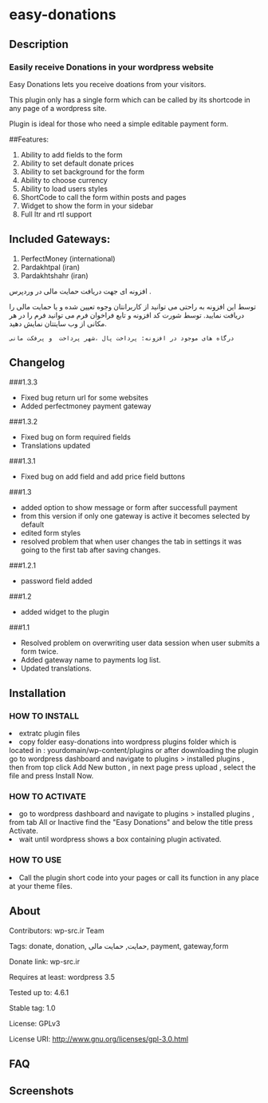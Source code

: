 # easy-donations

## Description
<h3>Easily receive Donations in your wordpress website</h3>

Easy Donations lets you receive doations from your visitors.

This plugin only has a single form which can be called by its shortcode in any page of a wordpress site.

Plugin is ideal for those who need a simple editable payment form.

##Features:

1. Ability to add fields to the form
2. Ability to set default donate prices
3. Ability to set background for the form
4. Ability to choose currency
5. Ability to load users styles
6. ShortCode to call the form within posts and pages
7. Widget to show the form in your sidebar
8. Full ltr and rtl support

## Included Gateways:

1. PerfectMoney (international)
2. Pardakhtpal (iran)
3. Pardakhtshahr (iran)


افزونه ای جهت دریافت حمایت مالی در وردپرس .

توسط این افزونه به راحتی می توانید از کاربرانتان وجوه تعیین شده و یا حمایت مالی را دریافت نمایید.
توسط شورت کد افزونه و تابع فراخوان فرم می توانید فرم را در هر مکانی از وب سایتتان نمایش دهید.

    درگاه های موجود در افزونه: پرداخت پال ،شهر پرداخت  و پرفکت مانی

## Changelog

###1.3.3
<ul>
<li>Fixed bug return url for some websites</li>
<li>Added perfectmoney payment gateway</li>
</ul>

###1.3.2
<ul>
<li>Fixed bug on form required fields</li>
<li>Translations updated</li>
</ul>

###1.3.1
<ul>
<li>Fixed bug on add field and add price field buttons</li>
</ul>

###1.3
<ul>
<li>added option to show message or form after successfull payment</li>
<li>from this version if only one gateway is active it becomes selected by default</li>
<li>edited form styles</li>
<li>resolved problem that when user changes the tab in settings it was going to the first tab after saving changes.</li>
</ul>

###1.2.1
<ul>
<li>password field added</li>
</ul>

###1.2
<ul>
<li>added widget to the plugin</li>
</ul>

###1.1
<ul>
<li>Resolved problem on overwriting user data session when user submits a form twice.</li>
<li>Added gateway name to payments log list.</li>
<li>Updated translations.</li>
</ul>

## Installation

### HOW TO INSTALL
<li>extratc plugin files</li>
<li>copy folder easy-donations into wordpress plugins folder which is located in : yourdomain/wp-content/plugins
or after downloading the plugin go to wordpress dashboard and navigate to plugins > installed plugins , then from top click Add New button , in next page press upload , select the file and press Install Now.</li>

### HOW TO ACTIVATE
<li>go to wordpress dashboard and navigate to plugins > installed plugins , from tab All or Inactive find the "Easy Donations" and below the title press Activate.</li>
<li>wait until wordpress shows a box containing plugin activated.</li>

### HOW TO USE
<li>Call the plugin short code into your pages or call its function in any place at your theme files.</li>



## About

Contributors: wp-src.ir Team

Tags: donate, donation, حمایت, حمایت مالی, payment, gateway,form

Donate link: wp-src.ir

Requires at least: wordpress 3.5

Tested up to: 4.6.1

Stable tag: 1.0

License: GPLv3

License URI: http://www.gnu.org/licenses/gpl-3.0.html

## FAQ

## Screenshots
